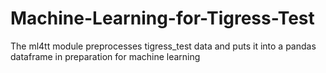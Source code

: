 # Machine-Learning-for-Tigress-Test

The ml4tt module preprocesses tigress_test data and puts it into a pandas dataframe in preparation for machine learning
